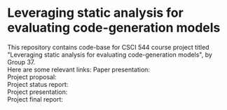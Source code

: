 # Leveraging static analysis for evaluating code-generation models

This repository contains code-base for CSCI 544 course project titled "Leveraging static analysis for evaluating code-generation models", by Group 37.<br>
Here are some relevant links:
Paper presentation: <br>
Project proposal: <br>
Project status report: <br>
Project presentation: <br>
Project final report: <br>
